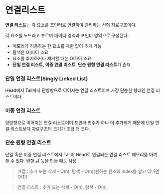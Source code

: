 # 연결리스트

**연결 리스트**는 각 요소를 포인터로 연결하여 관리하는 선형 자료구조이다.

각 요소를 노드라고 부르며 데이터 영역과 포인터 영역으로 구성된다.

- 메모리가 허용하는 한 요소를 제한 없이 추가 가능
- 탐색은 O(n)이 소요
- 요소를 추가하거나 제거할 때는 O(1)이 소요
- **단일 연결 리스트**, **이중 연결 리스트**, **단순 원형 연결 리스트**가 존재

### 단일 연결 리스트(Singly Linked List)

Head에서 Tail까지 단방향으로 이어지는 연결 리스트이며 가장 단순한 형태인 연결 리스트이다.

### 이중 연결 리스트

양방향으로 이어지는 연결 리스트이며 포인터 변수가 하나 더 추가되기 때문에 단일 연결 리스트보다 자료구조의 크기가 조금 더 크다.

### 단순 원형 연결 리스트

단일 혹은 이중 연결 리스트에서 Tail이 Head로 연결되는 연결 리스트 메모리를 아껴 쓸 수 있다. 원형 큐 등을 만들 때도 사용

> 배열 : 추가 또는 삭제 - O(n), 탐색 - O(n)(원하는 원소의 index를 알고 있다면 O(1))

> 연결 리스트 : 추가 또는 삭제 - O(n), 탐색 - O(n)
